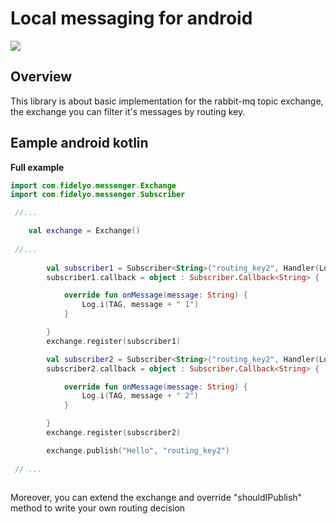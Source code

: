 # Local messaging for android

[![](https://jitpack.io/v/bishoybasily-fidelyo/messenger.svg)](https://jitpack.io/#bishoybasily-fidelyo/messenger)

## Overview

This library is about basic implementation for the rabbit-mq topic exchange,
the exchange you can filter it's messages by routing key.

## Eample android kotlin

**Full example**
``` kotlin
import com.fidelyo.messenger.Exchange
import com.fidelyo.messenger.Subscriber

 //...

    val exchange = Exchange()
    
 //...
 
        val subscriber1 = Subscriber<String>("routing_key2", Handler(Looper.myLooper()))
        subscriber1.callback = object : Subscriber.Callback<String> {

            override fun onMessage(message: String) {
                Log.i(TAG, message + " 1")
            }

        }
        exchange.register(subscriber1)

        val subscriber2 = Subscriber<String>("routing_key2", Handler(Looper.myLooper()))
        subscriber2.callback = object : Subscriber.Callback<String> {

            override fun onMessage(message: String) {
                Log.i(TAG, message + " 2")
            }

        }
        exchange.register(subscriber2)

        exchange.publish("Hello", "routing_key2")
        
 // ...
 
```

Moreover, you can extend the exchange and override "shouldIPublish" method to write your own routing decision
